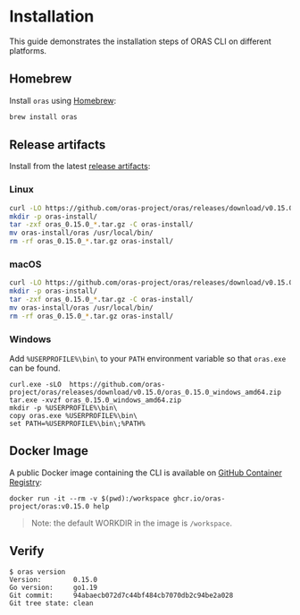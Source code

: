 # Installation

This guide demonstrates the installation steps of ORAS CLI on different platforms.

## Homebrew

Install `oras` using [Homebrew](https://brew.sh/):

```bash
brew install oras
```

## Release artifacts

Install from the latest [release artifacts](https://github.com/oras-project/oras/releases):

### Linux

```bash
curl -LO https://github.com/oras-project/oras/releases/download/v0.15.0/oras_0.15.0_linux_amd64.tar.gz
mkdir -p oras-install/
tar -zxf oras_0.15.0_*.tar.gz -C oras-install/
mv oras-install/oras /usr/local/bin/
rm -rf oras_0.15.0_*.tar.gz oras-install/
```

### macOS

```bash
curl -LO https://github.com/oras-project/oras/releases/download/v0.15.0/oras_0.15.0_darwin_amd64.tar.gz
mkdir -p oras-install/
tar -zxf oras_0.15.0_*.tar.gz -C oras-install/
mv oras-install/oras /usr/local/bin/
rm -rf oras_0.15.0_*.tar.gz oras-install/
```

### Windows

Add `%USERPROFILE%\bin\` to your `PATH` environment variable so that `oras.exe` can be found.

```shell
curl.exe -sLO  https://github.com/oras-project/oras/releases/download/v0.15.0/oras_0.15.0_windows_amd64.zip
tar.exe -xvzf oras_0.15.0_windows_amd64.zip
mkdir -p %USERPROFILE%\bin\
copy oras.exe %USERPROFILE%\bin\
set PATH=%USERPROFILE%\bin\;%PATH%
```

## Docker Image

A public Docker image containing the CLI is available on [GitHub Container Registry](https://github.com/orgs/oras-project/packages/container/package/oras):

```
docker run -it --rm -v $(pwd):/workspace ghcr.io/oras-project/oras:v0.15.0 help
```

> Note: the default WORKDIR  in the image is `/workspace`.

## Verify

```shell
$ oras version
Version:        0.15.0
Go version:     go1.19
Git commit:     94abaecb072d7c44bf484cb7070db2c94be2a028
Git tree state: clean
```